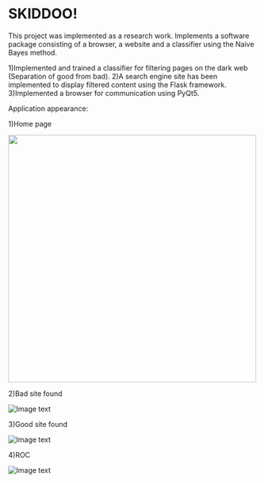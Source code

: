 # SKIDDOO!

This project was implemented as a research work. Implements a software package consisting of a browser, a website and a classifier using the Naive Bayes method. 

1)Implemented and trained a classifier for filtering pages on the dark web (Separation of good from bad). 
2)A search engine site has been implemented to display filtered content using the Flask framework. 
3)Implemented a browser for communication using PyQt5.



Application appearance:


1)Home page


<img src="(https://github.com/thusdayogor/SKIDDOO-/blob/main/%20ScreenShots/1.png" width="500">


2)Bad site found

![Image text](https://github.com/thusdayogor/SKIDDOO-/blob/main/%20ScreenShots/2.png)

3)Good site found

![Image text](https://github.com/thusdayogor/SKIDDOO-/blob/main/%20ScreenShots/3.png)

4)ROC

![Image text](https://github.com/thusdayogor/SKIDDOO-/blob/main/%20ScreenShots/4.png)
